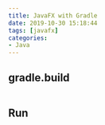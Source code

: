 ```yaml
---
title: JavaFX with Gradle
date: 2019-10-30 15:18:44
tags: [javafx]
categories:
- Java
---
```


## gradle.build
```groovy
```

## Run
```sh
```